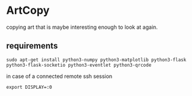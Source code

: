 # ArtCopy
copying art that is maybe interesting enough to look at again.

## requirements

    sudo apt-get install python3-numpy python3-matplotlib python3-flask python3-flask-socketio python3-eventlet python3-qrcode


in case of a connected remote ssh session

    export DISPLAY=:0
